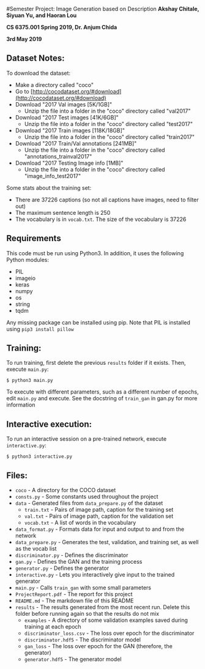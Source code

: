 #Semester Project: Image Generation based on Description
**Akshay Chitale, Siyuan Yu, and Haoran Lou**

**CS 6375.001 Spring 2019, Dr. Anjum Chida**

**3rd May 2019**

## Dataset Notes:
To download the dataset:
* Make a directory called "coco"
* Go to [http://cocodataset.org/#download](http://cocodataset.org/#download)
* Download "2017 Val images [5K/1GB]"
    * Unzip the file into a folder in the "coco" directory called "val2017"
* Download "2017 Test images [41K/6GB]"
    * Unzip the file into a folder in the "coco" directory called "test2017"
* Download "2017 Train images [118K/18GB]"
    * Unzip the file into a folder in the "coco" directory called "train2017"
* Download "2017 Train/Val annotations [241MB]"
    * Unzip the file into a folder in the "coco" directory called "annotations_trainval2017"
* Download "2017 Testing Image info [1MB]"
    * Unzip the file into a folder in the "coco" directory called "image_info_test2017"
    
Some stats about the training set:
* There are 37226 captions (so not all captions have images, need to filter out)
* The maximum sentence length is 250
* The vocabulary is in `vocab.txt`. The size of the vocabulary is 37226

## Requirements
This code must be run using Python3. In addition, it uses the following Python modules:

* PIL
* imageio
* keras
* numpy
* os
* string
* tqdm

Any missing package can be installed using pip. Note that PIL is installed using `pip3 install pillow`

## Training:
To run training, first delete the previous `results` folder if it exists. Then, execute `main.py`:

`$ python3 main.py`

To execute with different parameters, such as a different number of epochs, edit `main.py` and execute. See the docstring of `train_gan` in gan.py for more information

## Interactive execution:
To run an interactive session on a pre-trained network, execute `interactive.py`:

`$ python3 interactive.py`

## Files:
* `coco` - A directory for the COCO dataset
* `consts.py` - Some constants used throughout the project
* `data` - Generated files from `data_prepare.py` of the dataset
    * `train.txt` - Pairs of image path, caption for the training set
    * `val.txt` - Pairs of image path, caption for the validation set
    * `vocab.txt` - A list of words in the vocabulary
* `data_format.py` - Formats data for input and output to and from the network
* `data_prepare.py` - Generates the test, validation, and training set, as well as the vocab list
* `discriminator.py` - Defines the discriminator
* `gan.py` - Defines the GAN and the training process
* `generator.py` - Defines the generator
* `interactive.py` - Lets you interactively give input to the trained generator
* `main.py` - Calls `train_gan` with some small parameters
* `ProjectReport.pdf` - The report for this project
* `README.md` - The markdown file of this README
* `results` - The results generated from the most recent run. Delete this folder before running again so that the results do not mix
    * `examples` - A directory of some validation examples saved during training at each epoch
    * `discriminator_loss.csv` - The loss over epoch for the discriminator
    * `discriminator.hdf5` - The discriminator model
    * `gan_loss` - The loss over epoch for the GAN (therefore, the generator)
    * `generator.hdf5` - The generator model

